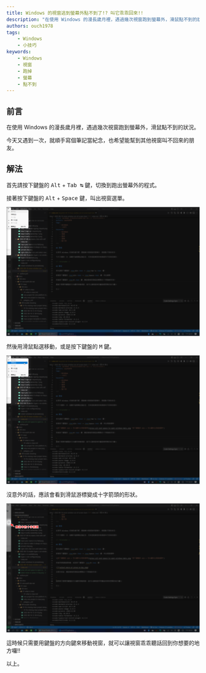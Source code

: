 ```yaml
---
title: Windows 的視窗逃到螢幕外點不到了!? 叫它乖乖回來!!
description: "在使用 Windows 的漫長歲月裡，遇過幾次視窗跑到螢幕外，滑鼠點不到的狀況。 今天又遇到一次，就順手寫個筆記當紀念，也希望能幫到其他視窗叫不回來的朋友。"
authors: ouch1978
tags: 
    - Windows
    - 小技巧
keywords: 
    - Windows
    - 視窗
    - 跑掉
    - 螢幕
    - 點不到
---
```


## 前言

在使用 Windows 的漫長歲月裡，遇過幾次視窗跑到螢幕外，滑鼠點不到的狀況。

今天又遇到一次，就順手寫個筆記當紀念，也希望能幫到其他視窗叫不回來的朋友。

<!--truncate-->

## 解法

首先請按下鍵盤的 <kbd>Alt</kbd> + <kbd>Tab ↹</kbd> 鍵，切換到跑出螢幕外的程式。

接著按下鍵盤的 <kbd>Alt</kbd> + <kbd>Space</kbd> 鍵，叫出視窗選單。

![按下鍵盤的 Alt + 空白鍵叫出視窗選單](press-alt-and-space-to-open-windows-menu.png "按下鍵盤的 Alt + 空白鍵叫出視窗選單")

然後用滑鼠點選移動，或是按下鍵盤的 <kbd>M</kbd> 鍵。

![點選移動或是按下 M 鍵](select-move-or-press-m-key.png "點選移動或是按下 M 鍵")

沒意外的話，應該會看到滑鼠游標變成十字箭頭的形狀。

![滑鼠游標變成十字箭頭的形狀](mouse-cursor-will-become-move-cursor.png "滑鼠游標變成十字箭頭的形狀")

這時候只需要用鍵盤的方向鍵來移動視窗，就可以讓視窗乖乖聽話回到你想要的地方囉!!

以上。
